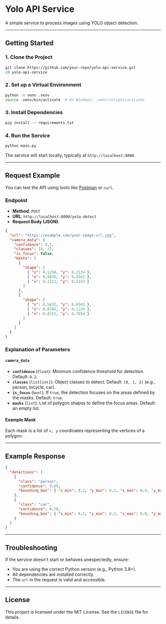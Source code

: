 # Yolo API Service

A simple service to process images using YOLO object detection.

---

## Getting Started

### 1. Clone the Project
```bash
git clone https://github.com/your-repo/yolo-api-service.git
cd yolo-api-service
```

### 2. Set up a Virtual Environment
```bash
python -m venv .venv
source .venv/bin/activate  # On Windows: .venv\Scripts\activate
```

### 3. Install Dependencies
```bash
pip install -r requirements.txt
```

### 4. Run the Service
```bash
python main.py
```

The service will start locally, typically at `http://localhost:8000`.

---

## Request Example

You can test the API using tools like [Postman](https://www.postman.com/) or `curl`.

### Endpoint
- **Method**: `POST`
- **URL**: `http://localhost:8000/yolo-detect`
- **Request Body (JSON)**:

```json
{
  "url": "https://example.com/your-image-url.jpg",
  "camera_data": {
    "confidence": 0.5,
    "classes": [0, 2],
    "is_focus": false,
    "masks": [
      {
        "shape": [
          { "x": 0.1234, "y": 0.2134 },
          { "x": 0.9876, "y": 0.5543 },
          { "x": 0.1212, "y": 0.3333 }
        ]
      },
      {
        "shape": [
          { "x": 0.5432, "y": 0.6543 },
          { "x": 0.8765, "y": 0.1234 },
          { "x": 0.4321, "y": 0.7654 }
        ]
      }
    ]
  }
}
```

### Explanation of Parameters

#### `camera_data`
- **`confidence`** (`float`): Minimum confidence threshold for detection. Default: `0.2`.
- **`classes`** (`list[int]`): Object classes to detect. Default: `[0, 1, 2]` (e.g., person, bicycle, car).
- **`is_focus`** (`bool`): If `true`, the detection focuses on the areas defined by the masks. Default: `true`.
- **`masks`** (`list`): List of polygon shapes to define the focus areas. Default: an empty list.

#### Example Mask
Each mask is a list of `x, y` coordinates representing the vertices of a polygon.

---

## Example Response
```json
{
  "detections": [
    {
      "class": "person",
      "confidence": 0.85,
      "bounding_box": { "x_min": 0.1, "y_min": 0.2, "x_max": 0.4, "y_max": 0.6 }
    },
    {
      "class": "car",
      "confidence": 0.78,
      "bounding_box": { "x_min": 0.5, "y_min": 0.3, "x_max": 0.8, "y_max": 0.7 }
    }
  ]
}
```

---

## Troubleshooting

If the service doesn't start or behaves unexpectedly, ensure:
- You are using the correct Python version (e.g., Python 3.8+).
- All dependencies are installed correctly.
- The `url` in the request is valid and accessible.

---

## License
This project is licensed under the MIT License. See the `LICENSE` file for details.

